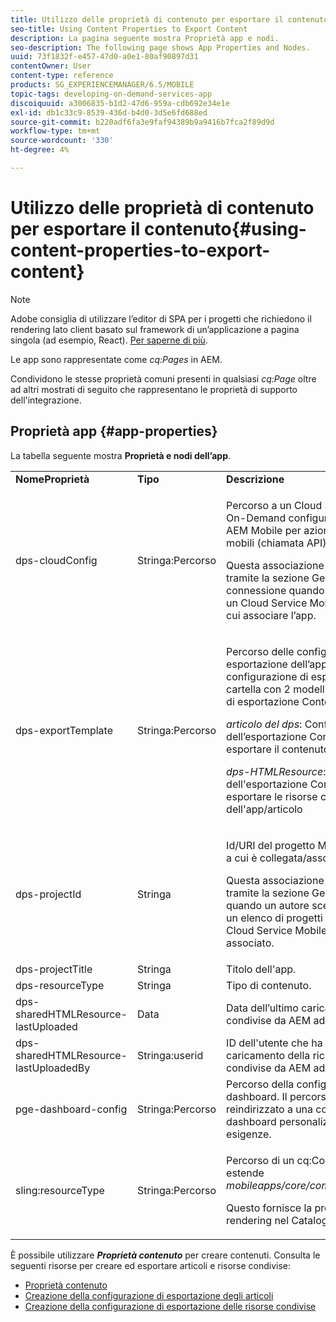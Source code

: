 ```yaml
---
title: Utilizzo delle proprietà di contenuto per esportare il contenuto
seo-title: Using Content Properties to Export Content
description: La pagina seguente mostra Proprietà app e nodi.
seo-description: The following page shows App Properties and Nodes.
uuid: 73f1832f-e457-47d0-a0e1-80af90897d31
contentOwner: User
content-type: reference
products: SG_EXPERIENCEMANAGER/6.5/MOBILE
topic-tags: developing-on-demand-services-app
discoiquuid: a3006835-b1d2-47d6-959a-cdb692e34e1e
exl-id: db1c33c9-8539-436d-b4d0-3d5e6fd688ed
source-git-commit: b220adf6fa3e9faf94389b9a9416b7fca2f89d9d
workflow-type: tm+mt
source-wordcount: '330'
ht-degree: 4%

---
```


# Utilizzo delle proprietà di contenuto per esportare il contenuto{#using-content-properties-to-export-content}

>[!NOTE]
>
>Adobe consiglia di utilizzare l’editor di SPA per i progetti che richiedono il rendering lato client basato sul framework di un’applicazione a pagina singola (ad esempio, React). [Per saperne di più](/help/sites-developing/spa-overview.md).

Le app sono rappresentate come *cq:Pages* in AEM.

Condividono le stesse proprietà comuni presenti in qualsiasi *cq:Page* oltre ad altri mostrati di seguito che rappresentano le proprietà di supporto dell&#39;integrazione.

## Proprietà app {#app-properties}

La tabella seguente mostra **Proprietà e nodi dell’app**.

<table>
 <tbody>
  <tr>
   <td><strong>NomeProprietà</strong></td>
   <td><strong>Tipo</strong></td>
   <td><strong>Descrizione</strong></td>
  </tr>
  <tr>
   <td>dps-cloudConfig</td>
   <td>Stringa:Percorso</td>
   <td><p>Percorso a un Cloud Service Mobile On-Demand configurato. Utilizzato per AEM Mobile per azioni on-demand mobili (chiamata API)</p> <p>Questa associazione viene configurata tramite la sezione Gestione connessione quando un autore sceglie un Cloud Service Mobile On-Demand a cui associare l’app.</p> </td>
  </tr>
  <tr>
   <td>dps-exportTemplate</td>
   <td>Stringa:Percorso</td>
   <td><p>Percorso delle configurazioni di esportazione dell’app. La configurazione di esportazione è una cartella con 2 modelli di configurazione di esportazione ContentSync figlio;</p> <p><i>articolo del dps</i>: Configurazione dell’esportazione ContentSync per esportare il contenuto dell’articolo</p> <p><i>dps-HTMLResource</i>: Configurazione dell'esportazione ContentSync per esportare le risorse condivise dell'app/articolo</p> </td>
  </tr>
  <tr>
   <td>dps-projectId</td>
   <td>Stringa</td>
   <td><p>Id/URI del progetto Mobile On-Demand a cui è collegata/associata l’app.</p> <p>Questa associazione viene configurata tramite la sezione Gestisci connessione quando un autore sceglie il progetto da un elenco di progetti disponibili per il Cloud Service Mobile On-Demand associato.</p> </td>
  </tr>
  <tr>
   <td>dps-projectTitle</td>
   <td>Stringa</td>
   <td>Titolo dell'app.</td>
  </tr>
  <tr>
   <td>dps-resourceType</td>
   <td>Stringa</td>
   <td>Tipo di contenuto.</td>
  </tr>
  <tr>
   <td>dps-sharedHTMLResource-lastUploaded</td>
   <td>Data</td>
   <td>Data dell’ultimo caricamento di risorse condivise da AEM ad AEM Mobile.</td>
  </tr>
  <tr>
   <td>dps-sharedHTMLResource-lastUploadedBy</td>
   <td>Stringa:userid</td>
   <td>ID dell'utente che ha eseguito l'ultimo caricamento della richiesta di risorse condivise da AEM ad AEM Mobile.</td>
  </tr>
  <tr>
   <td>pge-dashboard-config</td>
   <td>Stringa:Percorso</td>
   <td>Percorso della configurazione del dashboard. Il percorso può essere reindirizzato a una configurazione di dashboard personalizzata in base alle esigenze.</td>
  </tr>
  <tr>
   <td>sling:resourceType</td>
   <td>Stringa:Percorso</td>
   <td><p>Percorso di un cq:Component che è o si estende <i>mobileapps/core/components/instance.</i></p> <p>Questo fornisce la presenza e il rendering nel Catalogo app.</p> </td>
  </tr>
 </tbody>
</table>

È possibile utilizzare ***Proprietà contenuto*** per creare contenuti. Consulta le seguenti risorse per creare ed esportare articoli e risorse condivise:

* [Proprietà contenuto](/help/mobile/content-properties.md)
* [Creazione della configurazione di esportazione degli articoli](/help/mobile/creating-article-export-configuration.md)
* [Creazione della configurazione di esportazione delle risorse condivise](/help/mobile/creating-shared-resources-export-configuration.md)
